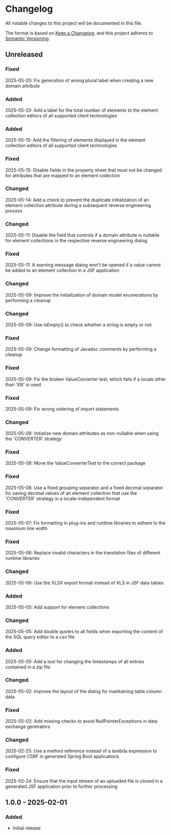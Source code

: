 # Changelog

All notable changes to this project will be documented in this file.

The format is based on [Keep a Changelog](https://keepachangelog.com/en/1.1.0/),
and this project adheres to [Semantic Versioning](https://semver.org/spec/v2.0.0.html).

## Unreleased
### Fixed
2025-05-20: Fix generation of wrong plural label when creating a new domain attribute
### Added
2025-05-20: Add a label for the total number of elements to the element collection editors of all supported client technologies
### Added
2025-05-15: Add the filtering of elements displayed in the element collection editors of all supported client technologies
### Fixed
2025-05-15: Disable fields in the property sheet that must not be changed for attributes that are mapped to an element collection
### Changed
2025-05-14: Add a check to prevent the duplicate initialization of an element collection attribute during a subsequent reverse
            engineering process
### Changed
2025-05-11: Disable the field that controls if a domain attribute is nullable for element collections in the respective reverse
            engineering dialog
### Fixed
2025-05-11: A warning message dialog won't be opened if a value cannot be added to an element collection in a JSF application
### Changed
2025-05-09: Improve the initialization of domain model enumerations by performing a cleanup
### Changed
2025-05-09: Use isEmpty() to check whether a string is empty or not
### Fixed
2025-05-09: Change formatting of Javadoc comments by performing a cleanup
### Fixed
2025-05-09: Fix the broken ValueConverter test, which fails if a locale other than 'EN' is used
### Fixed
2025-05-09: Fix wrong ordering of import statements
### Changed
2025-05-08: Initialize new domain attributes as non-nullable when using the 'CONVERTER' strategy
### Fixed
2025-05-08: Move the ValueConverterTest to the correct package
### Fixed
2025-05-08: Use a fixed grouping separator and a fixed decimal separator for saving decimal values of an element collection that
            use the 'CONVERTER' strategy in a locale-independent format
### Fixed
2025-05-07: Fix formatting in plug-ins and runtime libraries to adhere to the maximum line width
### Fixed
2025-05-06: Replace invalid characters in the translation files of different runtime libraries
### Changed
2025-05-06: Use the XLSX export format instead of XLS in JSF data tables
### Added
2025-05-05: Add support for element collections
### Changed
2025-05-05: Add double quotes to all fields when exporting the content of the SQL query editor to a csv file
### Added
2025-05-05: Add a tool for changing the timestamps of all entries contained in a zip file
### Changed
2025-05-02: Improve the layout of the dialog for maintaining table column data
### Fixed
2025-05-02: Add missing checks to avoid NullPointerExceptions in data exchange generators
### Changed
2025-02-25: Use a method reference instead of a lambda expression to configure CSRF in generated Spring Boot applications
### Fixed
2025-02-24: Ensure that the input stream of an uploaded file is closed in a generated JSF application prior to further processing

## 1.0.0 - 2025-02-01
### Added
- Initial release

